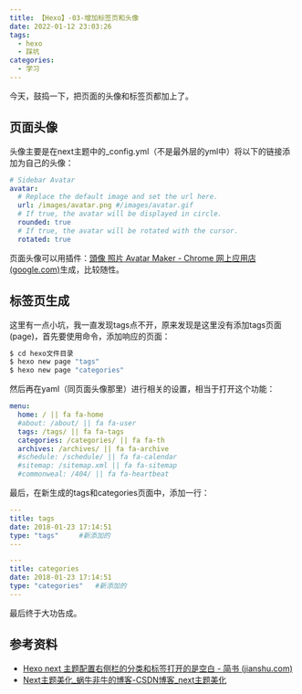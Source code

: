 ```yaml
---
title: 【Hexo】-03-增加标签页和头像
date: 2022-01-12 23:03:26
tags:
  - hexo
  - 踩坑
categories:
  - 学习
---
```


今天，鼓捣一下，把页面的头像和标签页都加上了。

## 页面头像

头像主要是在next主题中的_config.yml（不是最外层的yml中）将以下的链接添加为自己的头像：

```yaml
# Sidebar Avatar
avatar:
  # Replace the default image and set the url here.
  url: /images/avatar.png #/images/avatar.gif
  # If true, the avatar will be displayed in circle.
  rounded: true
  # If true, the avatar will be rotated with the cursor.
  rotated: true
```

页面头像可以用插件：[頭像 照片 Avatar Maker - Chrome 网上应用店 (google.com)](https://chrome.google.com/webstore/detail/avatar-maker/ofknlbikfofijlcjkfcihomkedmchfbn)生成，比较随性。

## 标签页生成

这里有一点小坑，我一直发现tags点不开，原来发现是这里没有添加tags页面(page)，首先要使用命令，添加响应的页面：

```cmd
$ cd hexo文件目录
$ hexo new page "tags"
$ hexo new page "categories"
```

然后再在yaml（同页面头像那里）进行相关的设置，相当于打开这个功能：

```yaml
menu:
  home: / || fa fa-home
  #about: /about/ || fa fa-user
  tags: /tags/ || fa fa-tags
  categories: /categories/ || fa fa-th
  archives: /archives/ || fa fa-archive
  #schedule: /schedule/ || fa fa-calendar
  #sitemap: /sitemap.xml || fa fa-sitemap
  #commonweal: /404/ || fa fa-heartbeat
```

最后，在新生成的tags和categories页面中，添加一行：

```yaml
---
title: tags
date: 2018-01-23 17:14:51
type: "tags"     #新添加的
---
```

```yaml
---
title: categories
date: 2018-01-23 17:14:51
type: "categories"   #新添加的
---
```

最后终于大功告成。

## 参考资料

- [Hexo next 主题配置右侧栏的分类和标签打开的是空白 - 简书 (jianshu.com)](https://www.jianshu.com/p/f138032e7539)
- [Next主题美化_蜗牛非牛的博客-CSDN博客_next主题美化](https://blog.csdn.net/qq_34003239/article/details/100883213)
